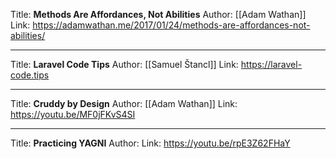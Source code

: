 Title: **Methods Are Affordances, Not Abilities**
Author: [[Adam Wathan]]
Link: https://adamwathan.me/2017/01/24/methods-are-affordances-not-abilities/

---
Title: **Laravel Code Tips**
Author: [[Samuel Štancl]]
Link: https://laravel-code.tips

---
Title: **Cruddy by Design**
Author: [[Adam Wathan]]
Link: https://youtu.be/MF0jFKvS4SI

---
Title: **Practicing YAGNI**
Author: 
Link: https://youtu.be/rpE3Z62FHaY
